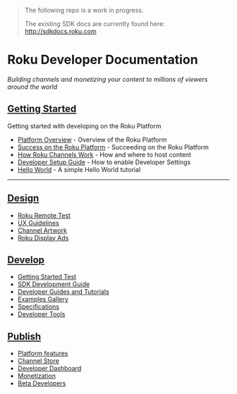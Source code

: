 > The following repo is a work in progress.
>
> The existing SDK docs are currently found here: http://sdkdocs.roku.com

# Roku Developer Documentation
_Building channels and monetizing your content to millions of viewers around the world_

## [Getting Started](/develop/getting-started/)
Getting started with developing on the Roku Platform

* [Platform Overview](/develop/getting-started/platform-overview.md) - Overview of the Roku Platform
* [Success on the Roku Platform](/develop/getting-started/channel-success.md) - Succeeding on the Roku Platform
* [How Roku Channels Work](/develop/getting-started/how-channels-work.md) - How and where to host content
* [Developer Setup Guide](/develop/getting-started/setup-guide.md) - How to enable Developer Settings
* [Hello World](/develop/getting-started/hello-world.md) - A simple Hello World tutorial

- - -


## [Design](/design/)

* [Roku Remote Test](/design/roku-remote.md)
* [UX Guidelines](/design/design-guidelines.md)
* [Channel Artwork](/design/channel-artwork.md)
* [Roku Display Ads](/design/display-ads.md)


## [Develop](/develop/)

* [Getting Started Test](/develop/getting-started/readme.md)
* [SDK Development Guide](/develop/sdk-development/README.md)
* [Developer Guides and Tutorials](/develop/guides/README.md)
 * [Examples Gallery](/develop/guides/examples.md)
* [Specifications](/develop/specifications/README.md)
* [Developer Tools](/develop/developer-tools/devtools.md)


## [Publish](/publish/)

* [Platform features](/publish/platform-features/README.md)
* [Channel Store](/publish/channel-store/README.md)
 * [Developer Dashboard](/publish/channel-store/developer-dashboard.md)
* [Monetization](/publish/monetization/README.md)
* [Beta Developers](/publish/beta-developer-program/README.md)
